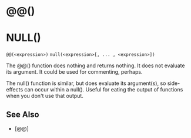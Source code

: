 # @@()
# NULL()
`@@(<expression>)`
`null(<expression>[, ... , <expression>])`

  The @@() function does nothing and returns nothing. It does not evaluate its argument. It could be used for commenting, perhaps.

  The null() function is similar, but does evaluate its argument(s), so side-effects can occur within a null(). Useful for eating the output of functions when you don't use that output.


## See Also
- [@@]

